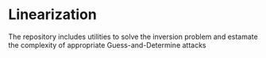 # Linearization
The repository includes utilities to solve the inversion problem and estamate the complexity of appropriate Guess-and-Determine attacks
